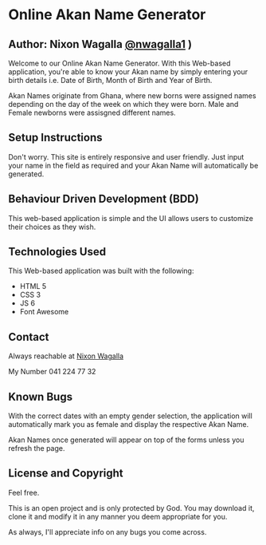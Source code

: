 # Online Akan Name Generator

## Author: Nixon Wagalla [@nwagalla1](https://github.com/nwagalla1) )

Welcome to our Online Akan Name Generator. With this Web-based application, 
you're able to know your Akan name by simply entering your birth details i.e. 
Date of Birth, Month of Birth and Year of Birth.

Akan Names originate from Ghana, where new borns were assigned names depending on the day of the week
on which they were born. Male and Female newborns were assisgned different names.

## Setup Instructions

Don't worry. This site is entirely responsive and user friendly. Just input your name in the field
as required and your Akan Name will automatically be generated.

## Behaviour Driven Development (BDD)

This web-based application is simple and the UI allows users to customize their choices as they wish.

## Technologies Used

This Web-based application was built with the following:

- HTML 5
- CSS 3
- JS 6
- Font Awesome

## Contact 

Always reachable at [Nixon Wagalla](href="mailto:nixon.wagalla@mail.de")

My Number 041 224 77 32

## Known Bugs

With the correct dates with an empty gender selection, the application will automatically mark you as female and display the respective Akan Name.

Akan Names once generated will appear on top of the forms unless you refresh the page.

## License and Copyright

Feel free. 

This is an open project and is only protected by God. You may download it, clone it and modify it in any manner you deem appropriate for you. 

As always, I'll appreciate info on any bugs you come across.